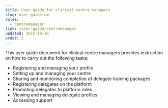 ```yaml
---
title: User guide for clinical centre managers
slug: user-guide-cm
roles:
  - centremanager
link: /user-guide/centremanager
updated: 2022-10-18
order: 2
---
```

This user guide document for clinical centre managers provides instruction on how to carry out the following tasks:

- Registering and managing your profile
- Setting up and managing your centre
- Sharing and monitoring completion of delegate training packages​
- Registering delegates on the platform
- Promoting delegates to platform roles
- Viewing and managing delegate profiles
- Accessing support​